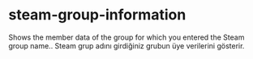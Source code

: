 # steam-group-information
Shows the member data of the group for which you entered the Steam group name.. Steam grup adını girdiğiniz grubun üye verilerini gösterir.
